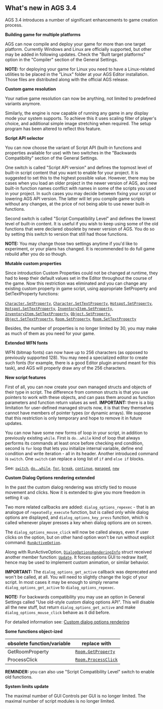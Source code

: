 ## What's new in AGS 3.4

AGS 3.4 introduces a number of significant enhancements to game creation
process.

**Building game for multiple platforms**

AGS can now compile and deploy your game for more than one target
platform. Currently Windows and Linux are officially supported, but
other may be added in following updates. Check the "Built target
platforms" option in the "Compiler" section of the General Settings.

**NOTE:** for deploying your game for Linux you need to have a
Linux-related utilities to be placed in the "Linux" folder at your AGS
Editor installation. Those files are distributed along with the official
AGS release.

**Custom game resolution**

Your native game resolution can now be anything, not limited to
predefined variants anymore.

Similarly, the engine is now capable of running any game in any display
mode your system supports. To achieve this it uses scaling filter of
player's choice, and additional simple image stretching when required.
The setup program has been altered to reflect this feature.

**Script API selector**

You can now choose the variant of Script API (built-in functions and
properties available for use) with two switches in the "Backwards
Compatibility" section of the General Settings.

One switch is called "Script API version" and defines the topmost level
of built-in script content that you want to enable for your project. It
is suggested to set this to the highest possible value. However, there
may be cases when you load an older project in the newer version of AGS,
and new built-in function names conflict with names in some of the
scripts you used in your project. In such cases you may decide between
fixing your script or lowering AGS API version. The latter will let you
compile game scripts without any changes, at the price of not being able
to use newer built-in functions.

Second switch is called "Script Compatibility Level" and defines the
lowest level of built-in content. It is useful if you wish to keep using
some of the old functions that were declared obsolete by newer version
of AGS. You do so by setting this switch to version that still had those
functions.

**NOTE:** You may change those two settings anytime if you'd like to
experiment, or your plans has changed. It is recommended to do full game
rebuild after you do so though.

**Mutable custom properties**

Since introduction Custom Properties could not be changed at runtime,
they had to keep their default values set in the Editor throughout the
course of the game. Now this restriction was eliminated and you can
change any existing custom property in game script, using appropriate
SetProperty and SetTextProperty functions:

[`Character.SetProperty`](Character#charactersetproperty),
[`Character.SetTextProperty`](Character#charactersettextproperty),
[`Hotspot.SetProperty`](Hotspot#hotspotsetproperty),
[`Hotspot.SetTextProperty`](Hotspot#hotspotsettextproperty),
[`InventoryItem.SetProperty`](InventoryItem#inventoryitemsetproperty),
[`InventoryItem.SetTextProperty`](InventoryItem#inventoryitemsettextproperty),
[`Object.SetProperty`](Object#objectsetproperty),
[`Object.SetTextProperty`](Object#objectsettextproperty),
[`Room.SetProperty`](Room#roomsetproperty),
[`Room.SetTextProperty`](Room#roomsettextproperty)

Besides, the number of properties is no longer limited by 30, you may
make as much of them as you need for your game.

**Extended WFN fonts**

WFN (bitmap fonts) can now have up to 256 characters (as opposed to
previously supported 128). You may need a specialized editor to create
such fonts (for example, there is a good Editor plugin around meant for
this task), and AGS will properly draw any of the 256 characters.

**New script features**

First of all, you can now create your own managed structs and objects of
their type in script. The difference from common structs is that you use
pointers to work with these objects, and can pass them around as
function parameters and function return values as well. **IMPORTANT:**
there is a big limitation for user-defined managed structs now, it is
that they themselves cannot have members of pointer types (or dynamic
arrays). We suppose that this restriction is only temporary and hope to
remove it in future updates.

You can now have some new forms of loop in your script, in addition to
previously existing `while`. First is `do..while` kind of loop that
always performs its commands at least once before checking end
condition, second is `for` loop that lets you initialize internal
variable, define end condition and write iteration - all in its header.
Another introduced command is `switch`. One `switch` can replace a long
list of `if` and `else if` blocks.

See: [`switch`](ScriptKeywords#switch-case-statements),
[`do..while`](ScriptKeywords#dowhile),
[`for`](ScriptKeywords#for),
[`break`](ScriptKeywords#break),
[`continue`](ScriptKeywords#continue),
[`managed`](ScriptKeywords#managed),
[`new`](ScriptKeywords#new)

**Custom Dialog Options rendering extended**

In the past the custom dialog rendering was strictly tied to mouse
movement and clicks. Now it is extended to give you more freedom in
setting it up.

Two more related callbacks are added: `dialog_options_repexec` - that is
an analogue of `repeatedly_execute` function, but is called only while
dialog options are displayed, and `dialog_options_key_press` function,
which is called whenever player presses a key when dialog options are on
screen.

The `dialog_options_mouse_click` will now be called always, even if user
clicks on the option, but on other hand option won't be run without
explicit command:
[`RunActiveOption`](DialogOptionsRenderingInfo#dialogoptionsrenderinginforunactiveoption).

Along with RunActiveOption,
[`DialogOptionsRenderingInfo`](DialogOptionsRenderingInfo)
struct received another member function:
[`Update`](DialogOptionsRenderingInfo#dialogoptionsrenderinginfoupdate). It forces options
GUI to redraw itself, hence may be used to implement custom animation,
or similar behavior.

**IMPORTANT:** The `dialog_options_get_active` callback was deprecated
and won't be called, at all. You will need to slightly change the logic
of your script. In most cases it may be enough to simply rename
`dialog_options_get_active` to `dialog_options_repexec`.

**NOTE:** For backwards compatibility you may use an option in General
Settings called "Use old-style custom dialog options API". This will
disable all the new stuff, but return `dialog_options_get_active` and
make `dialog_options_mouse_click` behave as it did before.

For detailed information see:
[Custom dialog options rendering](CustomDialogOptions)

**Some functions object-ized**

obsolete function/variable | replace with
--- | ---
GetRoomProperty | [`Room.GetProperty`](Room#roomgetproperty)
ProcessClick | [`Room.ProcessClick`](Room#roomprocessclick)

**REMINDER:** you can also use "Script Compatibility Level" switch to
enable old functions.

**System limits update**

The maximal number of GUI Controls per GUI is no longer limited. The
maximal number of script modules is no longer limited.

